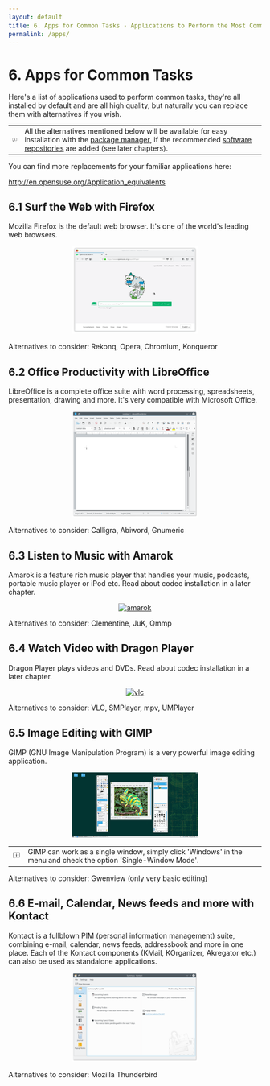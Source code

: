 ```yaml
---
layout: default
title: 6. Apps for Common Tasks - Applications to Perform the Most Common Tasks
permalink: /apps/
---
```


# 6. Apps for Common Tasks

Here's a list of applications used to perform common tasks, they're all installed by default and are all high quality, but naturally you can replace them with alternatives if you wish.

<div class="tip">
<table>
<tbody>
<tr>
<td><img src="images/pics/tip.png" alt="tip" /></td>
<td>All the alternatives mentioned below will be available for easy installation with the <a href="installpackage.php">package manager</a>, if the recommended <a href="repositories.php">software repositories</a> are added (see later chapters).</td>
</tr>
</tbody>
</table>
</div>

You can find more replacements for your familiar applications here:

<a href="http://en.opensuse.org/Application_equivalents" target="_blank">http://en.opensuse.org/Application_equivalents</a>

## 6.1 Surf the Web with Firefox

Mozilla Firefox is the default web browser. It's one of the world's leading web browsers.

<center><a href="images/screenshots/firefox.png" rel="thumbnail"><img src="images/screenshots/firefoxb.png" alt="firefox" class="pic" /></a></center>

Alternatives to consider: Rekonq, Opera, Chromium, Konqueror

## 6.2 Office Productivity with LibreOffice

LibreOffice is a complete office suite with word processing, spreadsheets, presentation, drawing and more. It's very compatible with Microsoft Office.

<center><a href="images/screenshots/lowriter.png" rel="thumbnail"><img src="images/screenshots/lowriterb.png" alt="libreoffice" class="pic" /></a></center>

Alternatives to consider: Calligra, Abiword, Gnumeric

## 6.3 Listen to Music with Amarok

Amarok is a feature rich music player that handles your music, podcasts, portable music player or iPod etc. Read about codec installation in a later chapter.

<center><a href="images/screenshots/amarok.png" rel="thumbnail"><img src="images/screenshots/amarokb.png" alt="amarok" class="pic" /></a></center>

Alternatives to consider: Clementine, JuK, Qmmp

## 6.4 Watch Video with Dragon Player

Dragon Player plays videos and DVDs. Read about codec installation in a later chapter.

<center><a href="images/screenshots/dragon.png" rel="thumbnail"><img src="images/screenshots/dragonb.png" alt="vlc" class="pic" /></a></center>

Alternatives to consider: VLC, SMPlayer, mpv, UMPlayer

## 6.5 Image Editing with GIMP

GIMP (GNU Image Manipulation Program) is a very powerful image editing application.

<center><a href="images/screenshots/gimp.png" rel="thumbnail"><img src="images/screenshots/gimpb.png" alt="gimp" class="pic" /></a></center>

<div class="tip">
<table>
<tbody>
<tr>
<td><img src="images/pics/tip.png" alt="tip" /></td>
<td>GIMP can work as a single window, simply click 'Windows' in the menu and check the option 'Single-Window Mode'.</td>
</tr>
</tbody>
</table>
</div>

Alternatives to consider: Gwenview (only very basic editing)

## 6.6 E-mail, Calendar, News feeds and more with Kontact

Kontact is a fullblown PIM (personal information management) suite, combining e-mail, calendar, news feeds, addressbook and more in one place. Each of the Kontact components (KMail, KOrganizer, Akregator etc.) can also be used as standalone applications.

<center><a href="images/screenshots/kontact.png" rel="thumbnail"><img src="images/screenshots/kontactb.png" alt="kontact" class="pic" /></a></center>

Alternatives to consider: Mozilla Thunderbird

<!--
## 6.6 Instant Messaging with Kopete

Kopete is a multi-protocol instant messenger, it supports Windows Messenger, Jabber/Google Talk, ICQ, Yahoo, Facebook and other chat protocols all within one application.

<center><a href="images/screenshots/kopete.png" rel="thumbnail"><img src="images/screenshots/kopeteb.png" alt="kopete" class="pic" /></a></center>

Alternatives to consider: KMess, Amsn, Pidgin

-->


<!--
## 6.8 CD and DVD Burning with K3B

K3b is a great application for various tasks related to CDs and DVDs.

<center><a href="images/screenshots/k3b.png" rel="thumbnail"><img src="images/screenshots/k3bb.png" alt="k3b" class="pic" /></a></center>

-->
